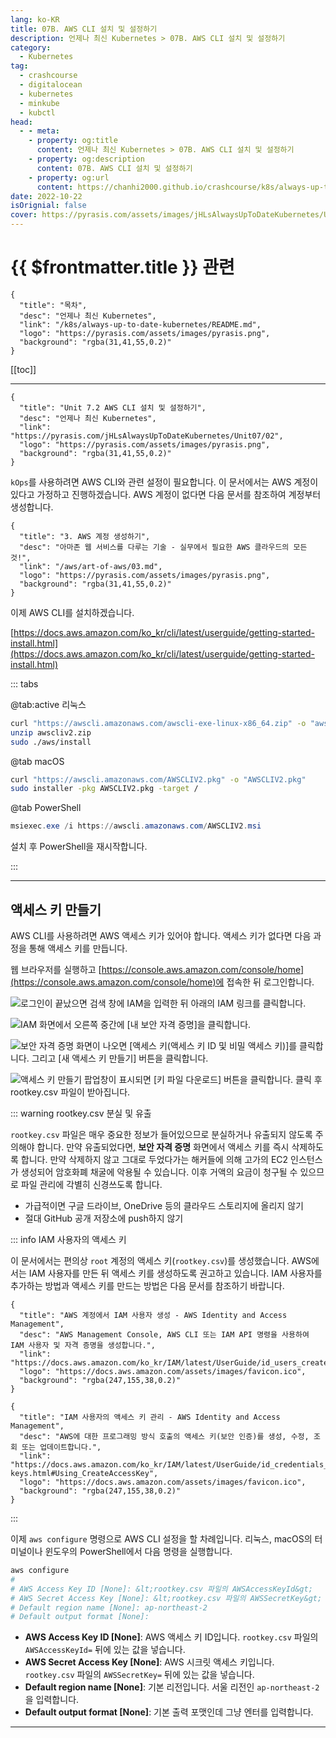 ```yaml
---
lang: ko-KR
title: 07B. AWS CLI 설치 및 설정하기
description: 언제나 최신 Kubernetes > 07B. AWS CLI 설치 및 설정하기
category:
  - Kubernetes
tag:
  - crashcourse
  - digitalocean
  - kubernetes
  - minkube
  - kubctl
head:
  - - meta:
    - property: og:title
      content: 언제나 최신 Kubernetes > 07B. AWS CLI 설치 및 설정하기
    - property: og:description
      content: 07B. AWS CLI 설치 및 설정하기
    - property: og:url
      content: https://chanhi2000.github.io/crashcourse/k8s/always-up-to-date-kubernetes/07B.html
date: 2022-10-22
isOrignial: false
cover: https://pyrasis.com/assets/images/jHLsAlwaysUpToDateKubernetes/Unit07/1.png
---
```


# {{ $frontmatter.title }} 관련

```component VPCard
{
  "title": "목차",
  "desc": "언제나 최신 Kubernetes",
  "link": "/k8s/always-up-to-date-kubernetes/README.md",
  "logo": "https://pyrasis.com/assets/images/pyrasis.png",
  "background": "rgba(31,41,55,0.2)"
}
```

[[toc]]

---

```component VPCard
{
  "title": "Unit 7.2 AWS CLI 설치 및 설정하기",
  "desc": "언제나 최신 Kubernetes",
  "link": "https://pyrasis.com/jHLsAlwaysUpToDateKubernetes/Unit07/02",
  "logo": "https://pyrasis.com/assets/images/pyrasis.png",
  "background": "rgba(31,41,55,0.2)"
}
```

`kOps`를 사용하려면 AWS CLI와 관련 설정이 필요합니다. 이 문서에서는 AWS 계정이 있다고 가정하고 진행하겠습니다. AWS 계정이 없다면 다음 문서를 참조하여 계정부터 생성합니다.

```component VPCard
{
  "title": "3. AWS 계정 생성하기",
  "desc": "아마존 웹 서비스를 다루는 기술 - 실무에서 필요한 AWS 클라우드의 모든 것!",
  "link": "/aws/art-of-aws/03.md",
  "logo": "https://pyrasis.com/assets/images/pyrasis.png",
  "background": "rgba(31,41,55,0.2)"
}
```

이제 AWS CLI를 설치하겠습니다.

[https://docs.aws.amazon.com/ko_kr/cli/latest/userguide/getting-started-install.html](https://docs.aws.amazon.com/ko_kr/cli/latest/userguide/getting-started-install.html)

::: tabs

@tab:active <FontIcon icon="fa-brands fa-linux"/>리눅스

```sh
curl "https://awscli.amazonaws.com/awscli-exe-linux-x86_64.zip" -o "awscliv2.zip"
unzip awscliv2.zip
sudo ./aws/install
```

@tab <FontIcon icon="iconfont icon-macos"/>macOS

```sh
curl "https://awscli.amazonaws.com/AWSCLIV2.pkg" -o "AWSCLIV2.pkg"
sudo installer -pkg AWSCLIV2.pkg -target /
```

@tab <FontIcon icon="iconfont icon-powershell"/>PowerShell

```powershell
msiexec.exe /i https://awscli.amazonaws.com/AWSCLIV2.msi
```

설치 후 PowerShell을 재시작합니다.

:::

---

## 액세스 키 만들기

AWS CLI를 사용하려면 AWS 액세스 키가 있어야 합니다. 액세스 키가 없다면 다음 과정을 통해 액세스 키를 만듭니다.

웹 브라우저를 실행하고 [<FontIcon icon="fa-brands fa-aws"/>https://console.aws.amazon.com/console/home](https://console.aws.amazon.com/console/home)에 접속한 뒤 로그인합니다.

![ 로그인이 끝났으면 검색 창에 **IAM**을 입력한 뒤 아래의 **IAM** 링크를 클릭합니다.](https://pyrasis.com/assets/images/jHLsAlwaysUpToDateKubernetes/Unit07/1.png)

![IAM 화면에서 오른쪽 중간에 <FontIcon icon="iconfont icon-select"/>`[내 보안 자격 증명]`을 클릭합니다.](https://pyrasis.com/assets/images/jHLsAlwaysUpToDateKubernetes/Unit07/2.png)

![보안 자격 증명 화면이 나오면<FontIcon icon="iconfont icon-select"/> `[액세스 키(액세스 키 ID 및 비밀 액세스 키)]`를 클릭합니다. 그리고 <FontIcon icon="iconfont icon-select"/>`[새 액세스 키 만들기]` 버튼을 클릭합니다.](https://pyrasis.com/assets/images/jHLsAlwaysUpToDateKubernetes/Unit07/3.png)

![액세스 키 만들기 팝업창이 표시되면 <FontIcon icon="iconfont icon-select"/>`[키 파일 다운로드]` 버튼을 클릭합니다. 클릭 후 <FontIcon icon="fas fa-file-csv"/>`rootkey.csv` 파일이 받아집니다.](https://pyrasis.com/assets/images/jHLsAlwaysUpToDateKubernetes/Unit07/4.png)

::: warning <FontIcon icon="fas fa-file-csv"/>rootkey.csv 분실 및 유출

<FontIcon icon="fas fa-file-csv"/>`rootkey.csv` 파일은 매우 중요한 정보가 들어있으므로 분실하거나 유출되지 않도록 주의해야 합니다. 만약 유출되었다면, **보안 자격 증명** 화면에서 액세스 키를 즉시 삭제하도록 합니다. 만약 삭제하지 않고 그대로 두었다가는 해커들에 의해 고가의 EC2 인스턴스가 생성되어 암호화폐 채굴에 악용될 수 있습니다. 이후 거액의 요금이 청구될 수 있으므로 파일 관리에 각별히 신경쓰도록 합니다.

- 가급적이면 구글 드라이브, OneDrive 등의 클라우드 스토리지에 올리지 않기
- 절대 GitHub 공개 저장소에 push하지 않기

::: info IAM 사용자의 액세스 키

이 문서에서는 편의상 `root` 계정의 액세스 키(<FontIcon icon="fas fa-file-csv"/>`rootkey.csv`)를 생성했습니다. AWS에서는 IAM 사용자를 만든 뒤 액세스 키를 생성하도록 권고하고 있습니다. IAM 사용자를 추가하는 방법과 액세스 키를 만드는 방법은 다음 문서를 참조하기 바랍니다.

```component VPCard
{
  "title": "AWS 계정에서 IAM 사용자 생성 - AWS Identity and Access Management",
  "desc": "AWS Management Console, AWS CLI 또는 IAM API 명령을 사용하여 IAM 사용자 및 자격 증명을 생성합니다.",
  "link": "https://docs.aws.amazon.com/ko_kr/IAM/latest/UserGuide/id_users_create.html#id_users_create_console",
  "logo": "https://docs.aws.amazon.com/assets/images/favicon.ico",
  "background": "rgba(247,155,38,0.2)"
}
```

```component VPCard
{
  "title": "IAM 사용자의 액세스 키 관리 - AWS Identity and Access Management",
  "desc": "AWS에 대한 프로그래밍 방식 호출의 액세스 키(보안 인증)를 생성, 수정, 조회 또는 업데이트합니다.",
  "link": "https://docs.aws.amazon.com/ko_kr/IAM/latest/UserGuide/id_credentials_access-keys.html#Using_CreateAccessKey",
  "logo": "https://docs.aws.amazon.com/assets/images/favicon.ico",
  "background": "rgba(247,155,38,0.2)"
}
```

:::

이제 `aws configure` 명령으로 AWS CLI 설정을 할 차례입니다. 리눅스, macOS의 터미널이나 윈도우의 PowerShell에서 다음 명령을 실행합니다.

```sh
aws configure
# 
# AWS Access Key ID [None]: &lt;rootkey.csv 파일의 AWSAccessKeyId&gt;
# AWS Secret Access Key [None]: &lt;rootkey.csv 파일의 AWSSecretKey&gt;
# Default region name [None]: ap-northeast-2
# Default output format [None]:
```

- **AWS Access Key ID \[None\]**: AWS 액세스 키 ID입니다. <FontIcon icon="fas fa-file-csv"/>`rootkey.csv` 파일의 `AWSAccessKeyId=` 뒤에 있는 값을 넣습니다.
- **AWS Secret Access Key \[None\]**: AWS 시크릿 액세스 키입니다. <FontIcon icon="fas fa-file-csv"/>`rootkey.csv` 파일의 `AWSSecretKey=` 뒤에 있는 값을 넣습니다.
- **Default region name \[None\]**: 기본 리전입니다. 서울 리전인 `ap-northeast-2`을 입력합니다.
- **Default output format \[None\]**: 기본 출력 포맷인데 그냥 엔터를 입력합니다.

---

